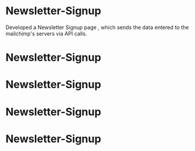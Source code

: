 # Newsletter-Signup
Developed a Newsletter Signup page , which sends the data entered to the mailchimp's servers via API calls.
# Newsletter-Signup
# Newsletter-Signup
# Newsletter-Signup
# Newsletter-Signup
